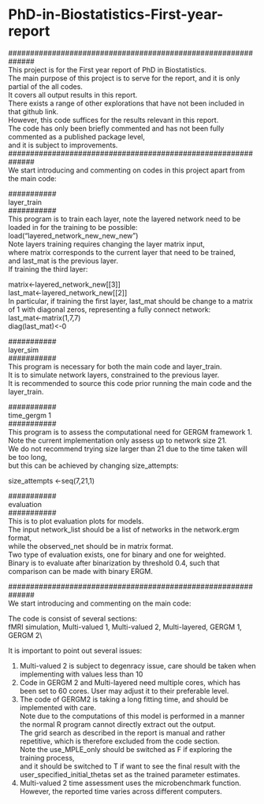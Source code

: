 # PhD-in-Biostatistics-First-year-report
##############################################################\
This project is for the First year report of PhD in Biostatistics.\
The main purpose of this project is to serve for the report, and it is only partial of the all codes.\
It covers all output results in this report.\
There exists a range of other explorations that have not been included in that github link. \
However, this code suffices for the results relevant in this report.\
The code has only been briefly commented and has not been fully commented as a published package level, \
and it is subject to improvements.\
##############################################################\
We start introducing and commenting on codes in this project apart from the main code:

###########\
layer_train\
###########\
This program is to train each layer, note the layered network need to be loaded in for the training to be possible:\
load(“layered_network_new_new_new”)\
Note layers training requires changing the layer matrix input, \
where matrix corresponds to the current layer that need to be trained, \
and last_mat is the previous layer. \
If training the third layer:

matrix<-layered_network_new[[3]]\
last_mat<-layered_network_new[[2]]\
In particular, if training the first layer, last_mat should be change to a matrix of 1 with diagonal zeros, representing a fully connect network:\
last_mat<-matrix(1,7,7)\
diag(last_mat)<-0


###########\
layer_sim\
###########\
This program is necessary for both the main code and layer_train. \
It is to simulate network layers, constrained to the previous layer. \
It is recommended to source this code prior running the main code and the layer_train.


###########\
time_gergm 1\
###########\
This program is to assess the computational need for GERGM framework 1. \
Note the current implementation only assess up to network size 21. \
We do not recommend trying size larger than 21 due to the time taken will be too long, \
but this can be achieved by changing size_attempts:

size_attempts <-seq(7,21,1)


###########\
evaluation\
###########\
This is to plot evaluation plots for models. \
The input network_list should be a list of networks in the network.ergm format, \
while the observed_net should be in matrix format.\
Two type of evaluation exists, one for binary and one for weighted. \
Binary is to evaluate after binarization by threshold 0.4, such that comparison can be made with binary ERGM.

##############################################################\
We start introducing and commenting on the main code:

The code is consist of several sections:\
fMRI simulation, Multi-valued 1, Multi-valued 2, Multi-layered, GERGM 1, GERGM 2\

It is important to point out several issues:

1) Multi-valued 2 is subject to degenracy issue, care should be taken when implementing with values less than 10
2) Code in GERGM 2 and Multi-layered need multiple cores, which has been set to 60 cores. User may adjust it to their preferable level.
3) The code of GERGM2 is taking a long fitting time, and should be implemented with care.\
 Note due to the computations of this model is performed in a manner the normal R program cannot directly extract out the output. \
 The grid search as described in the report is manual and rather repetitive, which is therefore excluded from the code section. \
 Note the use_MPLE_only should be switched as F if exploring the training process, \
 and it should be switched to T if want to see the final result with the user_specified_initial_thetas set as the trained parameter estimates.
4) Multi-valued 2 time assessment uses the microbenchmark function. However, the reported time varies across different computers.

